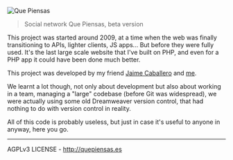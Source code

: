 ![Que Piensas](http://static.quepiensas.es/img/logo/logo.png "Que Piensas")

> Social network Que Piensas, beta version

This project was started around 2009, at a time when the web was finally transitioning to APIs, lighter clients, JS apps... But before they were fully used. It's the last large scale website that I've built on PHP, and even for a PHP app it could have been done much better.

This project was developed by my friend [Jaime Caballero](https://github.com/jaicab) and [me](https://github.com/aurbano).

We learnt a lot though, not only about development but also about working in a team, managing a "large" codebase (before Git was widespread), we were actually using some old Dreamweaver version control, that had nothing to do with version control in reality.

All of this code is probably useless, but just in case it's useful to anyone in anyway, here you go.

- - - -
AGPLv3 LICENSE - http://quepiensas.es
